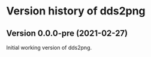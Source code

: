 # Version history of dds2png

## Version 0.0.0-pre (2021-02-27)

Initial working version of dds2png.
